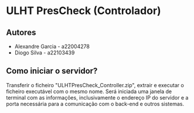 # ULHT PresCheck (Controlador)

## Autores
* Alexandre Garcia - a22004278
* Diogo Silva - a22103439

## Como iniciar o servidor?
Transferir o ficheiro "ULHTPresCheck_Controller.zip", extrair e executar o ficheiro executável com o mesmo nome.
Será iniciada uma janela de terminal com as informações, inclusivamente o endereço IP do servidor e a porta necessária para a comunicação com o back-end e outros sistemas.
